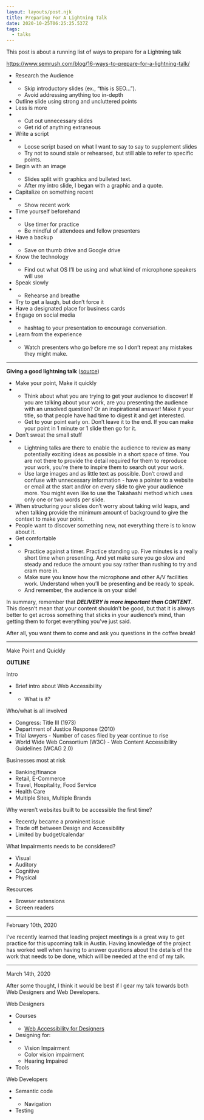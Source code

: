 ```yaml
---
layout: layouts/post.njk
title: Preparing For A Lightning Talk
date: 2020-10-25T06:25:25.537Z
tags:
  - talks
---
```

This post is about a running list of ways to prepare for a Lightning talk

<https://www.semrush.com/blog/16-ways-to-prepare-for-a-lightning-talk/>

* Research the Audience
* * Skip introductory slides (ex., “this is SEO…”).
  * Avoid addressing anything too in-depth
* Outline slide using strong and uncluttered points
* Less is more
* * Cut out unnecessary slides
  * Get rid of anything extraneous
* Write a script
* * Loose script based on what I want to say to say to supplement slides
  * Try not to sound stale or rehearsed, but still able to refer to specific points.
* Begin with an image
* * Slides split with graphics and bulleted text.
  * After my intro slide, I began with a graphic and a quote.
* Capitalize on something recent
* * Show recent work
* Time yourself beforehand
* * Use timer for practice
  * Be mindful of attendees and fellow presenters
* Have a backup
* * Save on thumb drive and Google drive
* Know the technology
* * Find out what OS I’ll be using and what kind of microphone speakers will use
* Speak slowly
* * Rehearse and breathe
* Try to get a laugh, but don’t force it
* Have a designated place for business cards
* Engage on social media
* * hashtag to your presentation to encourage conversation.
* Learn from the experience
* * Watch presenters who go before me so I don’t repeat any mistakes they might make.

- - -

**Giving a good lightning talk** ([source](https://software.ac.uk/home/cw11/giving-good-lightning-talk))

* Make your point, Make it quickly
* * Think about what you are trying to get your audience to discover! If you are talking about your work, are you presenting the audience with an unsolved question? Or an inspirational answer! Make it your title, so that people have had time to digest it and get interested.
  * Get to your point early on. Don’t leave it to the end. If you can make your point in 1 minute or 1 slide then go for it.
* Don’t sweat the small stuff
* * Lightning talks are there to enable the audience to review as many potentially exciting ideas as possible in a short space of time. You are not there to provide the detail required for them to reproduce your work, you’re there to inspire them to search out your work.
  * Use large images and as little text as possible. Don’t crowd and confuse with unnecessary information - have a pointer to a website or email at the start and/or on every slide to give your audience more. You might even like to use the Takahashi method which uses only one or two words per slide.
* When structuring your slides don’t worry about taking wild leaps, and when talking provide the minimum amount of background to give the context to make your point.
* People want to discover something new, not everything there is to know about it.
* Get comfortable
* * Practice against a timer. Practice standing up. Five minutes is a really short time when presenting. And yet make sure you go slow and steady and reduce the amount you say rather than rushing to try and cram more in.
  * Make sure you know how the microphone and other A/V facilities work. Understand when you’ll be presenting and be ready to speak.
  * And remember, the audience is on your side!

In summary, remember that ***DELIVERY is more important than CONTENT***. This doesn’t mean that your content shouldn’t be good, but that it is always better to get across something that sticks in your audience’s mind, than getting them to forget everything you’ve just said.

After all, you want them to come and ask you questions in the coffee break!

- - -

Make Point and Quickly

**OUTLINE**

Intro

* Brief intro about Web Accessibility
* * What is it?

Who/what is all involved

* Congress: Title III (1973)
* Department of Justice Response (2010)
* Trial lawyers - Number of cases filed by year continue to rise
* World Wide Web Consortium (W3C) - Web Content Accessibility Guidelines (WCAG 2.0)

Businesses most at risk

* Banking/finance
* Retail, E-Commerce
* Travel, Hospitality, Food Service
* Health Care
* Multiple Sites, Multiple Brands

Why weren’t websites built to be accessible the first time?

* Recently became a prominent issue
* Trade off between Design and Accessibility
* Limited by budget/calendar

What Impairments needs to be considered?

* Visual
* Auditory
* Cognitive
* Physical

Resources

* Browser extensions
* Screen readers

- - -

February 10th, 2020

I’ve recently learned that leading project meetings is a great way to get practice for this upcoming talk in Austin. Having knowledge of the project has worked well when having to answer questions about the details of the work that needs to be done, which will be needed at the end of my talk.

- - -

March 14th, 2020

After some thought, I think it would be best if I gear my talk towards both Web Designers and Web Developers.

Web Designers

* Courses
* * [Web Accessibility for Designers](https://www.udemy.com/course/web-accessibility-for-designers/)
* Designing for:
* * Vision Impairment
  * Color vision impairment
  * Hearing Impaired
* Tools

Web Developers

* Semantic code
* * Navigation
* Testing
